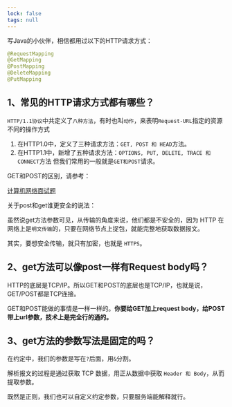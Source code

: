 ```yaml
---
lock: false
tags: null
---
```

写Java的小伙伴，相信都用过以下的HTTP请求方式：

```java
@RequestMapping
@GetMapping
@PostMapping
@DeleteMapping
@PutMapping
```



## 1、常见的HTTP请求方式都有哪些？

`HTTP/1.1协议`中共定义了`八种方法`，有时也叫`动作`，来表明`Request-URL`指定的资源不同的操作方式

1. 在HTTP1.0中，定义了三种请求方法：`GET, POST 和 HEAD`方法。
2. 在HTTP1.1中，新增了五种请求方法：`OPTIONS, PUT, DELETE, TRACE 和 CONNECT`方法 但我们常用的一般就是`GET和POST`请求。



GET和POST的区别，请参考：

 [计算机网络面试题](计算机网络面试题.md) 

关于post和get谁更安全的说法：

虽然说get方法参数可见，从传输的角度来说，他们都是不安全的，因为 HTTP 在网络上是`明文传输`的，只要在网络节点上捉包，就能完整地获取数据报文。

其实，要想安全传输，就只有加密，也就是 `HTTPS`。



## 2、get方法可以像post一样有Request body吗？

HTTP的底层是TCP/IP。所以GET和POST的底层也是TCP/IP，也就是说，GET/POST都是TCP连接。

GET和POST能做的事情是一样一样的。**你要给GET加上request body，给POST带上url参数，技术上是完全行的通的。**





## 3、get方法的参数写法是固定的吗？

在约定中，我们的参数是写在`?`后面，用`&`分割。

解析报文的过程是通过获取 TCP 数据，用正从数据中获取 `Header 和 Body`，从而提取参数。

既然是正则，我们也可以自定义约定参数，只要服务端能解释就行。

